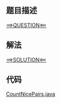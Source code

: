 ## 题目描述

[==>QUESTION<==](https://leetcode.cn/problems/count-nice-pairs-in-an-array/description/)

## 解法

[==>SOLUTION<==](https://leetcode.cn/problems/count-nice-pairs-in-an-array/solutions/2064186/tong-ji-yi-ge-shu-zu-zhong-hao-dui-zi-de-ywux/)

## 代码

[CountNicePairs.java](https://github.com/Marshal7cc/leetcode-java/blob/master/src/hashtable/CountNicePairs.java)


